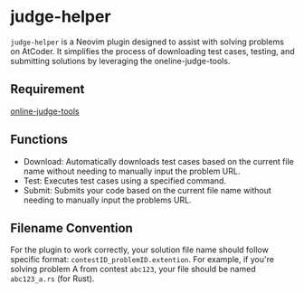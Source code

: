 # judge-helper
`judge-helper` is a Neovim plugin designed to assist with solving problems on AtCoder. 
It simplifies the process of downloading test cases, testing, and submitting solutions by leveraging the oneline-judge-tools.

## Requirement

[online-judge-tools](https://github.com/online-judge-tools/oj/blob/master/docs/getting-started.ja.md)

## Functions

- Download: Automatically downloads test cases based on the current file name without needing to manually input the problem URL.
- Test: Executes test cases using a specified command.
- Submit: Submits your code based on the current file name without needing to manually input the problems URL.


## Filename Convention
For the plugin to work correctly, your solution file name should follow specific format: `contestID_problemID.extention`.
For example, if you're solving problem A from contest `abc123`, your file should be named `abc123_a.rs` (for Rust).

